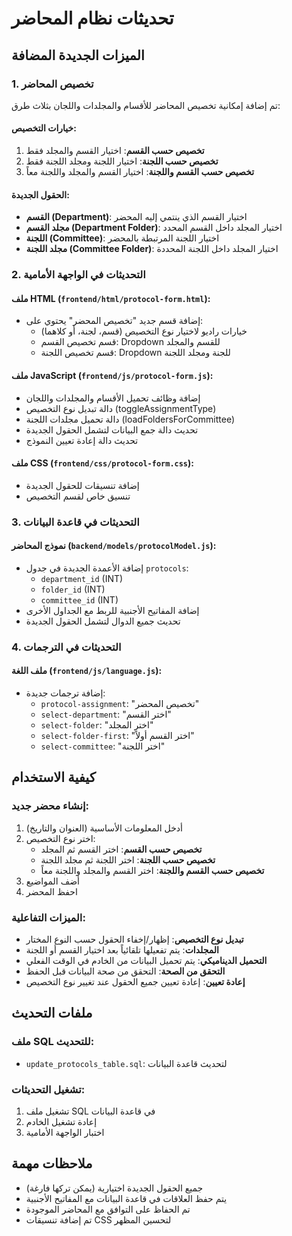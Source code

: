 # تحديثات نظام المحاضر

## الميزات الجديدة المضافة

### 1. تخصيص المحاضر
تم إضافة إمكانية تخصيص المحاضر للأقسام والمجلدات واللجان بثلاث طرق:

#### خيارات التخصيص:
1. **تخصيص حسب القسم**: اختيار القسم والمجلد فقط
2. **تخصيص حسب اللجنة**: اختيار اللجنة ومجلد اللجنة فقط
3. **تخصيص حسب القسم واللجنة**: اختيار القسم والمجلد واللجنة معاً

#### الحقول الجديدة:
- **القسم (Department)**: اختيار القسم الذي ينتمي إليه المحضر
- **مجلد القسم (Department Folder)**: اختيار المجلد داخل القسم المحدد
- **اللجنة (Committee)**: اختيار اللجنة المرتبطة بالمحضر
- **مجلد اللجنة (Committee Folder)**: اختيار المجلد داخل اللجنة المحددة

### 2. التحديثات في الواجهة الأمامية

#### ملف HTML (`frontend/html/protocol-form.html`):
- إضافة قسم جديد "تخصيص المحضر" يحتوي على:
  - خيارات راديو لاختيار نوع التخصيص (قسم، لجنة، أو كلاهما)
  - قسم تخصيص القسم: Dropdown للقسم والمجلد
  - قسم تخصيص اللجنة: Dropdown للجنة ومجلد اللجنة

#### ملف JavaScript (`frontend/js/protocol-form.js`):
- إضافة وظائف تحميل الأقسام والمجلدات واللجان
- دالة تبديل نوع التخصيص (toggleAssignmentType)
- دالة تحميل مجلدات اللجنة (loadFoldersForCommittee)
- تحديث دالة جمع البيانات لتشمل الحقول الجديدة
- تحديث دالة إعادة تعيين النموذج

#### ملف CSS (`frontend/css/protocol-form.css`):
- إضافة تنسيقات للحقول الجديدة
- تنسيق خاص لقسم التخصيص

### 3. التحديثات في قاعدة البيانات

#### نموذج المحاضر (`backend/models/protocolModel.js`):
- إضافة الأعمدة الجديدة في جدول `protocols`:
  - `department_id` (INT)
  - `folder_id` (INT)
  - `committee_id` (INT)
- إضافة المفاتيح الأجنبية للربط مع الجداول الأخرى
- تحديث جميع الدوال لتشمل الحقول الجديدة

### 4. التحديثات في الترجمات

#### ملف اللغة (`frontend/js/language.js`):
- إضافة ترجمات جديدة:
  - `protocol-assignment`: "تخصيص المحضر"
  - `select-department`: "اختر القسم"
  - `select-folder`: "اختر المجلد"
  - `select-folder-first`: "اختر القسم أولاً"
  - `select-committee`: "اختر اللجنة"

## كيفية الاستخدام

### إنشاء محضر جديد:
1. أدخل المعلومات الأساسية (العنوان والتاريخ)
2. اختر نوع التخصيص:
   - **تخصيص حسب القسم**: اختر القسم ثم المجلد
   - **تخصيص حسب اللجنة**: اختر اللجنة ثم مجلد اللجنة
   - **تخصيص حسب القسم واللجنة**: اختر القسم والمجلد واللجنة معاً
3. أضف المواضيع
4. احفظ المحضر

### الميزات التفاعلية:
- **تبديل نوع التخصيص**: إظهار/إخفاء الحقول حسب النوع المختار
- **المجلدات**: يتم تفعيلها تلقائياً بعد اختيار القسم أو اللجنة
- **التحميل الديناميكي**: يتم تحميل البيانات من الخادم في الوقت الفعلي
- **التحقق من الصحة**: التحقق من صحة البيانات قبل الحفظ
- **إعادة تعيين**: إعادة تعيين جميع الحقول عند تغيير نوع التخصيص

## ملفات التحديث

### ملف SQL للتحديث:
- `update_protocols_table.sql`: لتحديث قاعدة البيانات

### تشغيل التحديثات:
1. تشغيل ملف SQL في قاعدة البيانات
2. إعادة تشغيل الخادم
3. اختبار الواجهة الأمامية

## ملاحظات مهمة

- جميع الحقول الجديدة اختيارية (يمكن تركها فارغة)
- يتم حفظ العلاقات في قاعدة البيانات مع المفاتيح الأجنبية
- تم الحفاظ على التوافق مع المحاضر الموجودة
- تم إضافة تنسيقات CSS لتحسين المظهر 